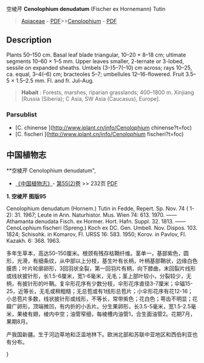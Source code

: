 空棱芹 **Cenolophium denudatum** (Fischer ex Hornemann) Tutin

> [Apiaceae](http://www.iplant.cn/info/Apiaceae?t=foc) - [PDF](http://www.iplant.cn/foc/pdf/Apiaceae.pdf)>>[Cenolophium](http://www.iplant.cn/info/Cenolophium?t=foc) - [PDF](http://www.iplant.cn/foc/pdf/Cenolophium.pdf)

## Description

Plants 50–150 cm. Basal leaf blade triangular, 10–20 × 8–18 cm; ultimate segments 10–60 × 1–5 mm. Upper leaves smaller, 2-ternate or 3-lobed, sessile on expanded sheaths. Umbels (3–)5–7(–10) cm across; rays 10–25, ca. equal, 3–4(–6) cm; bracteoles 5–7; umbellules 12–16-flowered. Fruit 3.5–5 × 1.5–2.5 mm. Fl. and fr. Jul–Aug.


> **Habait** : 
> Forests, marshes, riparian grasslands; 400–1800 m. Xinjiang [Russia (Siberia); C Asia, SW Asia (Caucasus), Europe].

### Parsublist

* [C.  chinense  ](http://www.iplant.cn/info/Cenolophium chinense?t=foc)
* [C.  fischeri  ](http://www.iplant.cn/info/Cenolophium fischeri?t=foc)

## 中国植物志

**空棱芹 Cenolophium denudatum",

* [《中国植物志》](http://www.iplant.cn/frps)- [第55(2)卷](http://www.iplant.cn/frps/vol/55(2)) >> 232页 [PDF](http://www.iplant.cn/frps/pdf/55(2)/232.pdf)


**1. 空棱芹 图版95**

Cenolophium denudatum (Hornem.) Tutin in Fedde, Repert. Sp. Nov. 74 ( 1-2): 31. 1967; Leute in Ann. Naturhistor. Mus. Wien 74: 613. 1970. ——Athamanta denudata Fisch. ex Hormer. Hort. Hafn. Suppl. 32. 1813. ——CenoLophium fischeri (Spreng.) Koch ex DC. Gen. Umbell. Nov. Dispos. 103. 1824; Schisohk. in Komarov, Fl. URSS 16: 583. 1950; Korov. in Pavlov, Fl. Kazakh. 6: 368. 1963.

多年生草本，高达50-150厘米。根颈有残存枯鞘纤维。茎单一，基部紫色，圆形，光滑，有细条纹，从中部以上分枝，基生叶有长柄，叶柄基部鞘状，边缘白色膜质；叶片轮廓卵形，3回羽状全裂，第一回羽片有柄，向下膝曲，末回裂片线形或线状披针形，长1.5-6厘米，宽1-6毫米，无毛；茎上部叶较小，分裂较少，无柄，有披针形的叶鞘。复伞形花序有少数分枝，伞形花序直径3-7厘米；伞辐15-25，近等长，无毛或稍粗糙；无总苞或有1线形总苞片；小伞形花序有花12-16；小总苞片多数，线状披针形或线形，不等长，常带紫色；花白色；萼齿不明显；花瓣广卵形，顶端微凹，有内折的小舌片。分生果卵形，长3.5-5毫米，宽1.5-2.5毫米，果棱有翅，棱内中空；油管窄细，每棱槽内油管1，合生面油管2。花期7月，果期8月。

产我国新疆。生于河边草地和泛滥地林下。欧洲北部和苏联中亚地区和西伯利亚也有分布。

}